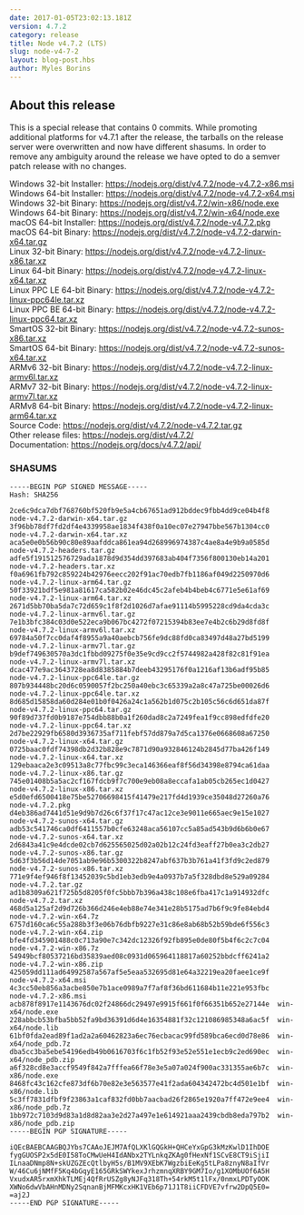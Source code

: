 ```yaml
---
date: 2017-01-05T23:02:13.181Z
version: 4.7.2
category: release
title: Node v4.7.2 (LTS)
slug: node-v4-7-2
layout: blog-post.hbs
author: Myles Borins
---
```


## About this release

This is a special release that contains 0 commits. While promoting additional
platforms for v4.7.1 after the release, the tarballs on the release server were
overwritten and now have different shasums. In order to remove any ambiguity
around the release we have opted to do a semver patch release with no changes.

Windows 32-bit Installer: https://nodejs.org/dist/v4.7.2/node-v4.7.2-x86.msi \
Windows 64-bit Installer: https://nodejs.org/dist/v4.7.2/node-v4.7.2-x64.msi \
Windows 32-bit Binary: https://nodejs.org/dist/v4.7.2/win-x86/node.exe \
Windows 64-bit Binary: https://nodejs.org/dist/v4.7.2/win-x64/node.exe \
macOS 64-bit Installer: https://nodejs.org/dist/v4.7.2/node-v4.7.2.pkg \
macOS 64-bit Binary: https://nodejs.org/dist/v4.7.2/node-v4.7.2-darwin-x64.tar.gz \
Linux 32-bit Binary: https://nodejs.org/dist/v4.7.2/node-v4.7.2-linux-x86.tar.xz \
Linux 64-bit Binary: https://nodejs.org/dist/v4.7.2/node-v4.7.2-linux-x64.tar.xz \
Linux PPC LE 64-bit Binary: https://nodejs.org/dist/v4.7.2/node-v4.7.2-linux-ppc64le.tar.xz \
Linux PPC BE 64-bit Binary: https://nodejs.org/dist/v4.7.2/node-v4.7.2-linux-ppc64.tar.xz \
SmartOS 32-bit Binary: https://nodejs.org/dist/v4.7.2/node-v4.7.2-sunos-x86.tar.xz \
SmartOS 64-bit Binary: https://nodejs.org/dist/v4.7.2/node-v4.7.2-sunos-x64.tar.xz \
ARMv6 32-bit Binary: https://nodejs.org/dist/v4.7.2/node-v4.7.2-linux-armv6l.tar.xz \
ARMv7 32-bit Binary: https://nodejs.org/dist/v4.7.2/node-v4.7.2-linux-armv7l.tar.xz \
ARMv8 64-bit Binary: https://nodejs.org/dist/v4.7.2/node-v4.7.2-linux-arm64.tar.xz \
Source Code: https://nodejs.org/dist/v4.7.2/node-v4.7.2.tar.gz \
Other release files: https://nodejs.org/dist/v4.7.2/ \
Documentation: https://nodejs.org/docs/v4.7.2/api/

### SHASUMS

```
-----BEGIN PGP SIGNED MESSAGE-----
Hash: SHA256

2ce6c9dca7dbf768760bf520fb9e5a4cb67651ad912bddec9fbb4dd9ce04b4f8  node-v4.7.2-darwin-x64.tar.gz
3f96bb78df7fd2df4e4339958ae1834f438f0a10ec07e27947bbe567b1304cc0  node-v4.7.2-darwin-x64.tar.xz
aca5e0e0b56b90c80e89aafddca861ea94d268996974387c4ae8a4e9b9a0585d  node-v4.7.2-headers.tar.gz
adfe5f191512576729ada1878d9d354dd397683ab404f7356f800130eb14a201  node-v4.7.2-headers.tar.xz
f0a6961fb792c859224b42976eecc202f91ac70edb7fb1186af049d2250970d6  node-v4.7.2-linux-arm64.tar.gz
50f33921bdf5e981a81617ca582b02e46dc45c2afeb4b4beb4c6771e5e61af69  node-v4.7.2-linux-arm64.tar.xz
2671d5bb70ba5da7c72d659c1f8f2d1026d7afae91114b5995228cd9da4cda3c  node-v4.7.2-linux-armv6l.tar.gz
7e1b3bfc384c03d0e522eca9b067bc4272f07215394b83ee7e4b2c6b29d8fd8f  node-v4.7.2-linux-armv6l.tar.xz
69784a50f7cc0daf4f8955a9a40aebcb756fe9dc88fd0ca83497d48a27bd5199  node-v4.7.2-linux-armv7l.tar.gz
b9def749630570a3dc1fbbd09275f0e35e9cd9cc2f5744982a428f82c81f91ea  node-v4.7.2-linux-armv7l.tar.xz
dcac477e9ac3643728ea8d8385884b7deeb43295176f0a1216af13b6adf95b85  node-v4.7.2-linux-ppc64le.tar.gz
807b934448bc20d6c0590057f2bc250a40ebc3c65339a2a8c47a725be00026d6  node-v4.7.2-linux-ppc64le.tar.xz
8d685d15858da60d284e01b0f0426a24c1a562b1d075c2b105c56c6d651da87f  node-v4.7.2-linux-ppc64.tar.gz
90f89d737fd0b9187e754dbb88b0a1f260dad8c2a7249fea1f9cc898edfdfe20  node-v4.7.2-linux-ppc64.tar.xz
2d7be22929fb6580d3936735af711febf57dd879a7d5ca1376e0668608a67250  node-v4.7.2-linux-x64.tar.gz
0725baac0fdf74398db2d32b828e9c7871d90a932846124b2845d77ba426f149  node-v4.7.2-linux-x64.tar.xz
129ebaaca2e3c09513a8c77fbc99c3eca146366eaf8f56d34398e8794ca61daa  node-v4.7.2-linux-x86.tar.gz
745e01408b5a5ac2cf167fdcb9f7c700e9eb08a8eccafa1ab05cb265ec1d0427  node-v4.7.2-linux-x86.tar.xz
e5d0efd6500418e75be52706698415f41479e217fd4d1939ce35048d27260a76  node-v4.7.2.pkg
d4eb386ad7441d51e9d9b7d26c6f37f17c47ac12ce3e9011e665aec9e15e1027  node-v4.7.2-sunos-x64.tar.gz
adb53c541746ca0df6411557b0cfe63248aca56107cc5a85ad543b9d6b6b0e67  node-v4.7.2-sunos-x64.tar.xz
2d6843a41c9e4dcde02cb7d625565025d02a02b12c24fd3eaff27b0ea3c2db27  node-v4.7.2-sunos-x86.tar.gz
5d63f3b56d14de7051ab9e96b5300322b8247abf637b3b761a41f3fd9c2ed879  node-v4.7.2-sunos-x86.tar.xz
771e9f4ef946f8f13452039c5bd1eb3edb9e4a0937b7a5f328dbd8e529a09284  node-v4.7.2.tar.gz
ad1b8309a621f725b5d8205f0fc5bbb7b396a438c108e6fba417c1a914932dfc  node-v4.7.2.tar.xz
468d5a125af2d9d726b366d246e4eb88e74e341e28b5175ad7b6f9c9fe84ebd4  node-v4.7.2-win-x64.7z
6757d160ca6c55a288b3f3e06b76dbfb9227e31c86e8ab68b52b59bde6f556c3  node-v4.7.2-win-x64.zip
bfe4fd345901488c0c713a90e7c342dc12326f92fb895e0de80f5b4f6c2c7c04  node-v4.7.2-win-x86.7z
54949bcf80537216bd35839aed08c0931d065964118817a60252bbdcff6241a2  node-v4.7.2-win-x86.zip
425059dd111ad64992587a567af5e5eaa532695d81e64a32219ea20faee1ce9f  node-v4.7.2-x64.msi
4c3cc50eb856a3acbe850e7b1ace0989a7f7af8f36bd611684b11e221e953fbc  node-v4.7.2-x86.msi
acb878f8917e1143676dc02f24866dc29497e9915f661f0f66351b652e27144e  win-x64/node.exe
228abbcb53bfba5bb52fa9bd36391d6d4e16354881f32c121086985348a6ac5f  win-x64/node.lib
61bf0fda2ead89f1ad2a2a60462823a6ec76ecbacac99fd589bca6ecd0d78e86  win-x64/node_pdb.7z
dba5cc3ba5ebe54196edb49b0616703f6c1fb52f93e52e551e1ecb9c2ed690ec  win-x64/node_pdb.zip
a6f328cd8e3accf9549f842a7fffea66f78e3e5a07a024f900ac331355ae6b7c  win-x86/node.exe
8468fc43c162cfe873df6b70e82e3e563577e41f2ada604342472bc4d501e1bf  win-x86/node.lib
5c3ff7831dfbf9f23863a1caf832fd0bb7aacbad26f2865e1920a7ff472e9ee4  win-x86/node_pdb.7z
1bb972c7103d9d83a1d8d82aa3e2d27a497e1e614921aaa2439cbdb8eda797b2  win-x86/node_pdb.zip
-----BEGIN PGP SIGNATURE-----

iQEcBAEBCAAGBQJYbs7CAAoJEJM7AfQLXKlGQGkH+QHCeYxGpG3kMzKwlD1IhDOE
fygGUOSP2x5dE0I58ToCMwUeH4IdANbx2TYLnkqZKAg0fHexNf1SCvE8CT9iSjiI
ILnaaDNmp8N+skUZGZEcQtlbyH5s/B1MV9XEbK7WgzbiEeKg5tLPa8znyN8aIfVr
W/46Cu6jNMfF5Kq4bGqyE165GRkSWYkexJrhzmnqXRBY9GM7Io/g1XOMbUOf6A5H
VxudxAR5rxmXhkTLMEj4QfRrUSZg8yNJFq318Th+54rkM5t1lFx/0nmxLPDTyOOK
XWNo6dwVbAHnMDNy2SqnanBjMFMKcxHK1VEb6p71J1T8iiCFDVE7vfrw2DpQ5E0=
=aj2J
-----END PGP SIGNATURE-----

```
